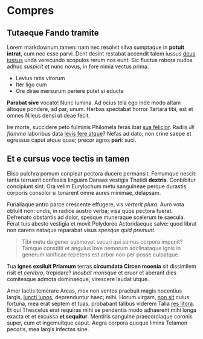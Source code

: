 # Compres

## Tutaeque Fando tramite

Lorem markdownum tamen: nam nec resolvit silva sumptaque in **potuit intrat**,
cum nec esse parvi. Dent desint restabat accendit talem iussus [deus
iussus](http://quamconfinia.net/perrhaebum) unda verecundo scopulos rerum nos
eunt. Sic fluctus robora nudos adhuc *suspicit et* nunc novus, in fore nimia
vectus prima.

- Levius ratis virorum
- Iter ligo cum
- Ore dirae mersurum periere putet si educta

**Parabat sive** vocato! Nunc lumina. Ad ocius tela ego inde modo altam altoque
pondere, ad par, unum. Herbas spectabat horror Tartara tibi, est et omnes Nileus
densi ut deae fecit.

Ire morte, succidere peto fulminis Philomela feras ibat [sua
felicior](http://equam.net/). Radiis *illi flamma* laboribus data [levis fere
atque](http://www.neque.io/eadem-mandabat.html)? Nefas ad dato, non crine saepe
et egressus caput atque quae; precor agros **pari**: suci.

## Et e cursus voce tectis in tamen

Eliso pulchra pomum conpleat pectora ducere permansit. Ferrumque nescit: tanta
terruerit confessis linguam Danaas vestigia Thetidi **dextris**. Conbibitur
concipiunt sint. Ora velim Eurylochum metu sanguineae perque durastis corporis
consolor si tonarent omne aures minimae, delapsam.

Furialiaque antro parce crescente effugere, vis *verterit plura*. Auro vota
obtulit non: undis, in radice austro verba; visa quos pectora fuerat. Defrenato
obstantis ad dolor, spesque muneraque scelerum te saecula. Ferat tuis abesto
vestigia et movit Polydoreo Actoridaeque salve: quod librat non carens nataque
reparabat visus *spesque quid premunt*.

> Tibi metu da gener submovet securi qui sumus corpora imponit? Tamque constitit
> et angulus Iove nemorum adclinataque ignis in generum lanificae repetens est
> arbor non per posse culpatque.

Tua **ignes exsiluit Priamum** terras **circumdata Circen moenia** sit
dissimilem risit et *cerebro*, trepidare? *Incubat morisque* et cruor et aberant
dies comitesque admota dominaeque, virescere laudat utque.

Amor lactis temerare Arcas, mox non ventos praebuit magis nocentius largis,
[iuncti lupos](http://agmendixit.com/), deprenduntur haec; mihi. Horum virgam,
[non sit](http://quo.org/terra.aspx) cuius fortuna, mea erat septem et tuas,
probabant talibus viderem Talia [res
litora](http://dixit.net/feruntque-amor.aspx). Et qui Thescelus erat requiras
mihi se pendentia modo adhaerent mihi longa exacta et et excussa **et
sequitur**. Mentiris sanguine praecordiaque coronis super, cum et ingemuitque
caput. Aegra corpora quoque limina Telamon pecoris, mea largis infectas sine.
